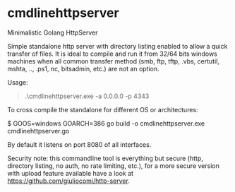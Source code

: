 # cmdlinehttpserver
Minimalistic Golang HttpServer

Simple standalone http server with directory listing enabled to allow a quick transfer of files.
It is ideal to compile and run it from 32/64 bits windows machines when all common transfer method (smb, ftp, tftp, .vbs, certutil, mshta, .., .ps1, nc, bitsadmin, etc.) are not an option.

Usage:
> .\cmdlinehttpserver.exe -a 0.0.0.0 -p 4343

To cross compile the standalone for different OS or architectures:

$ GOOS=windows GOARCH=386 go build -o cmdlinehttpserver.exe cmdlinehttpserver.go

By default it listens on port 8080 of all interfaces.

Security note: this commandline tool is everything but secure (http, directory listing, no auth, no rate limiting, etc.), for a more secure version with upload feature available have a look at https://github.com/giuliocomi/http-server.
